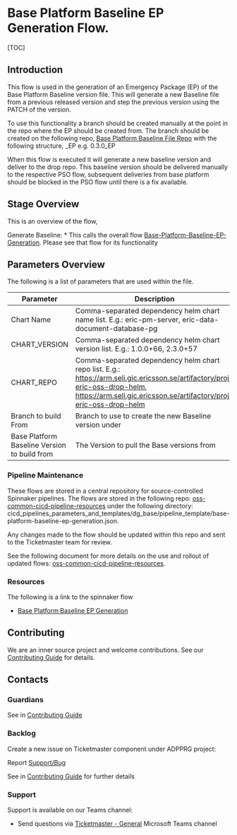 # Base Platform Baseline EP Generation Flow.

[TOC]

## Introduction
This flow is used in the generation of an Emergency Package (EP) of the Base Platform Baseline version file.
This will generate a new Baseline file from a previous released version and step the previous version using the PATCH
of the version.

To use this functionality a branch should be created manually at the point in the repo where the EP should
be created from. The branch should be created on the following repo,
[Base Platform Baseline File Repo](https://gerrit-gamma.gic.ericsson.se/plugins/gitiles/OSS/com.ericsson.oss.aeonic/oss-base-baseline/+/refs/heads/master)
with the following structure, <version to step from>_EP e.g. 0.3.0_EP

When this flow is executed it will generate a new baseline version and deliver to the drop repo.
This baseline version should be delivered manually to the respective PSO flow, subsequent deliveries from base platform
should be blocked in the PSO flow until there is a fix available.

## Stage Overview

This is an overview of the flow,


Generate Baseline:
    * This calls the overall flow [Base-Platform-Baseline-EP-Generation](Base-Platform-Baseline-EP-Generation.md).
    Please see that flow for its functionality

## Parameters Overview
The following is a list of parameters that are used within the file.

| Parameter                                    | Description                                                                                                                                                                                       | Default |
|----------------------------------------------|---------------------------------------------------------------------------------------------------------------------------------------------------------------------------------------------------|---------|
| Chart Name                                   | Comma-separated dependency helm chart name list. E.g.: eric-pm-server, eric-data-document-database-pg                                                                                             |         |
| CHART_VERSION                                | Comma-separated dependency helm chart version list. E.g.: 1.0.0+66, 2.3.0+57                                                                                                                      |         |
| CHART_REPO                                   | Comma-separated dependency helm chart repo list. E.g.: https://arm.seli.gic.ericsson.se/artifactory/proj-eric-oss-drop-helm, https://arm.seli.gic.ericsson.se/artifactory/proj-eric-oss-drop-helm |         |
| Branch to build From                         | Branch to use to create the new Baseline version under                                                                                                                                            | master  |
| Base Platform Baseline Version to build from | The Version to pull the Base versions from                                                                                                                                                        |         |

### Pipeline Maintenance
These flows are stored in a central repository for source-controlled Spinnaker pipelines.
The flows are stored in the following repo: [oss-common-cicd-pipeline-resources](https://gerrit-gamma.gic.ericsson.se/plugins/gitiles/OSS/com.ericsson.oss.cicd/oss-common-cicd-pipeline-resources/+/refs/heads/master)
under the following directory: cicd_pipelines_parameters_and_templates/dg_base/pipeline_template/base-platform-baseline-ep-generation.json.

Any changes made to the flow should be updated within this repo and sent to the Ticketmaster team for review.

See the following document for more details on the use and rollout of updated flows: [oss-common-cicd-pipeline-resources](https://gerrit-gamma.gic.ericsson.se/plugins/gitiles/OSS/com.ericsson.oss.cicd/oss-common-cicd-pipeline-resources/+/refs/heads/master/README.md#Getting-Started).

### Resources

The following is a link to the spinnaker flow
- [Base Platform Baseline EP Generation](https://spinnaker.rnd.gic.ericsson.se/#/applications/common-cicd/executions?pipeline=Base-Platform-Baseline-EP-Generation)

## Contributing

We are an inner source project and welcome contributions. See our
[Contributing Guide](../Contribution_Guide.md) for details.

## Contacts

### Guardians

See in [Contributing Guide](../Contribution_Guide.md)

### Backlog

Create a new issue on Ticketmaster component under ADPPRG project:

Report [Support/Bug](https://jira-oss.seli.wh.rnd.internal.ericsson.com/browse/IDUN-4091)

See in [Contributing Guide](../Contribution_Guide.md) for further details

### Support

Support is available on our Teams channel:

- Send questions via
  [Ticketmaster - General](https://teams.microsoft.com/l/channel/19%3a9f5ed758e3a6405daffee42e0284268b%40thread.skype/General?groupId=1483901a-b5c4-445a-b707-aa7a5d0c1b4c&tenantId=92e84ceb-fbfd-47ab-be52-080c6b87953f)
  Microsoft Teams channel



